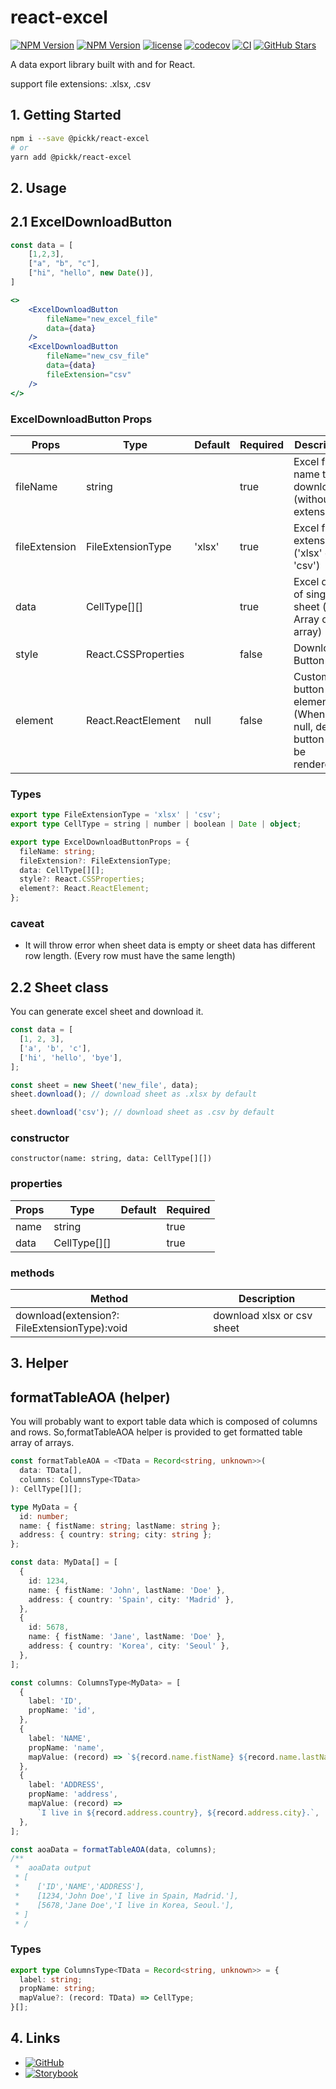 # react-excel

[![NPM Version](https://img.shields.io/bundlephobia/min/@pickk/react-excel)](https://www.npmjs.com/package/@pickk/react-excel)
[![NPM Version](https://img.shields.io/npm/v/@pickk/react-excel)](https://www.npmjs.com/package/@pickk/react-excel)
[![license](https://img.shields.io/npm/l/@pickk/react-excel)](https://github.com/DEV-MUGLES/react-excel/blob/master/LICENSE)
[![codecov](https://codecov.io/gh/DEV-MUGLES/react-excel/branch/master/graph/badge.svg?token=JMAOQ5VL5T)](https://codecov.io/gh/DEV-MUGLES/react-excel)
[![CI](https://img.shields.io/github/workflow/status/DEV-MUGLES/react-excel/CI?label=CI)](https://github.com/DEV-MUGLES/react-excel/actions/workflows/ci.yml)
[![GitHub Stars](https://img.shields.io/github/stars/DEV-MUGLES/react-excel?style=social)](https://github.com/DEV-MUGLES/react-excel)

A data export library built with and for React.

support file extensions: .xlsx, .csv

## 1. Getting Started

```bash
npm i --save @pickk/react-excel
# or
yarn add @pickk/react-excel
```

## 2. Usage

## 2.1 ExcelDownloadButton

```jsx
const data = [
    [1,2,3],
    ["a", "b", "c"],
    ["hi", "hello", new Date()],
]

<>
    <ExcelDownloadButton
        fileName="new_excel_file"
        data={data}
    />
    <ExcelDownloadButton
        fileName="new_csv_file"
        data={data}
        fileExtension="csv"
    />
</>
```

### ExcelDownloadButton Props

| Props         | Type                | Default | Required | Description                                                             |
| ------------- | ------------------- | ------- | -------- | ----------------------------------------------------------------------- |
| fileName      | string              |         | true     | Excel file name to be downloaded (without extension)                    |
| fileExtension | FileExtensionType   | 'xlsx'  | true     | Excel file extension ('xlsx' or 'csv')                                  |
| data          | CellType[][]        |         | true     | Excel data of single sheet (aoa: Array of array)                        |
| style         | React.CSSProperties |         | false    | Download Button CSS                                                     |
| element       | React.ReactElement  | null    | false    | Custom button element (When it's null, default button will be rendered) |

### Types

```ts
export type FileExtensionType = 'xlsx' | 'csv';
export type CellType = string | number | boolean | Date | object;

export type ExcelDownloadButtonProps = {
  fileName: string;
  fileExtension?: FileExtensionType;
  data: CellType[][];
  style?: React.CSSProperties;
  element?: React.ReactElement;
};
```

### caveat

- It will throw error when sheet data is empty or sheet data has different row length.
  (Every row must have the same length)

## 2.2 Sheet class

You can generate excel sheet and download it.

```js
const data = [
  [1, 2, 3],
  ['a', 'b', 'c'],
  ['hi', 'hello', 'bye'],
];

const sheet = new Sheet('new_file', data);
sheet.download(); // download sheet as .xlsx by default

sheet.download('csv'); // download sheet as .csv by default
```

### constructor

```
constructor(name: string, data: CellType[][])
```

### properties

| Props | Type         | Default | Required |
| ----- | ------------ | ------- | -------- |
| name  | string       |         | true     |
| data  | CellType[][] |         | true     |

### methods

| Method                                       | Description                |
| -------------------------------------------- | -------------------------- |
| download(extension?: FileExtensionType):void | download xlsx or csv sheet |

## 3. Helper

## formatTableAOA (helper)

You will probably want to export table data which is composed of columns and rows.
So,formatTableAOA helper is provided to get formatted table array of arrays.

```ts
const formatTableAOA = <TData = Record<string, unknown>>(
  data: TData[],
  columns: ColumnsType<TData>
): CellType[][];
```

```ts
type MyData = {
  id: number;
  name: { fistName: string; lastName: string };
  address: { country: string; city: string };
};

const data: MyData[] = [
  {
    id: 1234,
    name: { fistName: 'John', lastName: 'Doe' },
    address: { country: 'Spain', city: 'Madrid' },
  },
  {
    id: 5678,
    name: { fistName: 'Jane', lastName: 'Doe' },
    address: { country: 'Korea', city: 'Seoul' },
  },
];

const columns: ColumnsType<MyData> = [
  {
    label: 'ID',
    propName: 'id',
  },
  {
    label: 'NAME',
    propName: 'name',
    mapValue: (record) => `${record.name.fistName} ${record.name.lastName}`,
  },
  {
    label: 'ADDRESS',
    propName: 'address',
    mapValue: (record) =>
      `I live in ${record.address.country}, ${record.address.city}.`,
  },
];

const aoaData = formatTableAOA(data, columns);
/**
 *  aoaData output
 * [
 *    ['ID','NAME','ADDRESS'],
 *    [1234,'John Doe','I live in Spain, Madrid.'],
 *    [5678,'Jane Doe','I live in Korea, Seoul.'],
 * ]
 * /
```

### Types

```ts
export type ColumnsType<TData = Record<string, unknown>> = {
  label: string;
  propName: string;
  mapValue?: (record: TData) => CellType;
}[];
```

## 4. Links

- [![GitHub](https://img.shields.io/badge/-Github-333333)](https://github.com/DEV-MUGLES/react-excel)
- [![Storybook](https://img.shields.io/badge/-Storybook-ff69b4)](https://dev-mugles.github.io/react-excel/)
